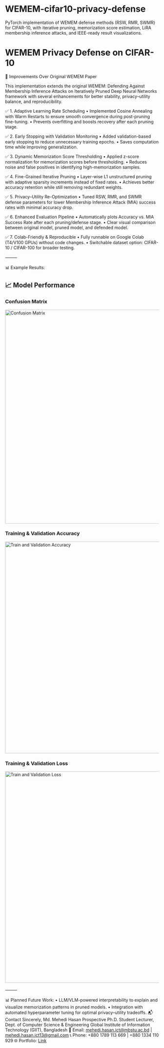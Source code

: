 # WEMEM-cifar10-privacy-defense
PyTorch implementation of WEMEM defense methods (RSW, RMR, SWMR) for CIFAR-10, with iterative pruning, memorization score estimation, LiRA membership inference attacks, and IEEE-ready result visualizations.

# WEMEM Privacy Defense on CIFAR-10

🔹 Improvements Over Original WEMEM Paper

This implementation extends the original WEMEM: Defending Against Membership Inference Attacks on Iteratively Pruned Deep Neural Networks framework with several enhancements for better stability, privacy–utility balance, and reproducibility.

✅ 1. Adaptive Learning Rate Scheduling
	•	Implemented Cosine Annealing with Warm Restarts to ensure smooth convergence during post-pruning fine-tuning.
	•	Prevents overfitting and boosts recovery after each pruning stage.

✅ 2. Early Stopping with Validation Monitoring
	•	Added validation-based early stopping to reduce unnecessary training epochs.
	•	Saves computation time while improving generalization.

✅ 3. Dynamic Memorization Score Thresholding
	•	Applied z-score normalization for memorization scores before thresholding.
	•	Reduces noise and false positives in identifying high-memorization samples.

✅ 4. Fine-Grained Iterative Pruning
	•	Layer-wise L1 unstructured pruning with adaptive sparsity increments instead of fixed rates.
	•	Achieves better accuracy retention while still removing redundant weights.

✅ 5. Privacy–Utility Re-Optimization
	•	Tuned RSW, RMR, and SWMR defense parameters for lower Membership Inference Attack (MIA) success rates with minimal accuracy drop.

✅ 6. Enhanced Evaluation Pipeline
	•	Automatically plots Accuracy vs. MIA Success Rate after each pruning/defense stage.
	•	Clear visual comparison between original model, pruned model, and defended model.

✅ 7. Colab-Friendly & Reproducible
	•	Fully runnable on Google Colab (T4/V100 GPUs) without code changes.
	•	Switchable dataset option: CIFAR-10 / CIFAR-100 for broader testing.

⸻

📊 Example Results:
## 📈 Model Performance

### Confusion Matrix
<img width="707" height="701" alt="Confusion Matrix" src="https://github.com/user-attachments/assets/bbc7d3c2-fec7-4806-9039-333d550ddd52" />


### Training & Validation Accuracy
<img width="781" height="694" alt="Train and Validation Accuracy" src="https://github.com/user-attachments/assets/afa6bad3-3d64-41f0-88a6-964efcb66327" />


### Training & Validation Loss
<img width="781" height="693" alt="Train and Validation Loss" src="https://github.com/user-attachments/assets/8af78623-6ae4-4173-a796-374b48344aa4" />


⸻

📊 Planned Future Work:
	•	LLM/VLM-powered interpretability to explain and visualize memorization patterns in pruned models.
	•	Integration with automated hyperparameter tuning for optimal privacy–utility tradeoffs.
 📬 Contact
Sincerely,
Md. Mehedi Hasan
Prospective Ph.D. Student
Lecturer, Dept. of Computer Science & Engineering
Global Institute of Information Technology (GIIT), Bangladesh
📧 Email: mehedi.hasan.ict@mbstu.ac.bd | mehedi.hasan.ict13@gmail.com
📞 Phone: +880 1789 113 669 | +880 1334 110 929
🌐 Portfolio: [Link](https://md-mehedi-hasan-resume.vercel.app/)
